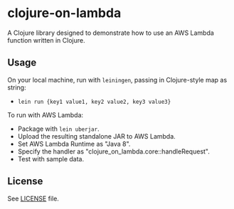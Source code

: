 # clojure-on-lambda

A Clojure library designed to demonstrate how to use an AWS Lambda function written in Clojure.

## Usage

On your local machine, run with `leiningen`, passing in Clojure-style map as string:

- `lein run {key1 value1, key2 value2, key3 value3}`

To run with AWS Lambda:

- Package with `lein uberjar`.
- Upload the resulting standalone JAR to AWS Lambda.
- Set AWS Lambda Runtime as "Java 8".
- Specify the handler as "clojure_on_lambda.core::handleRequest".
- Test with sample data.

## License

See [LICENSE](LICENSE) file.
